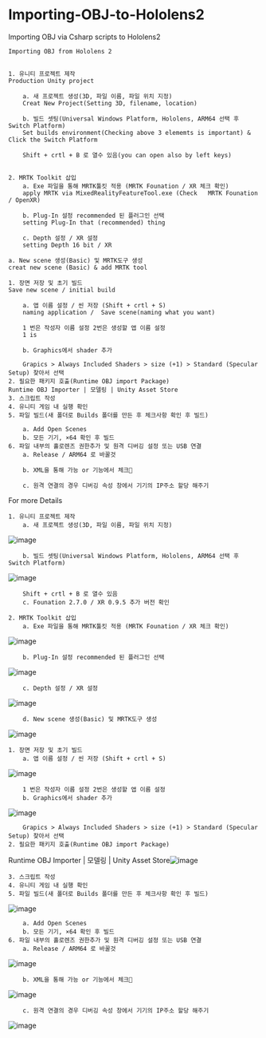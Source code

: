 # Importing-OBJ-to-Hololens2
Importing OBJ via Csharp scripts to Hololens2

	Importing OBJ from Hololens 2


	1. 유니티 프로젝트 제작
	Production Unity project
	
		a. 새 프로젝트 생성(3D, 파일 이름, 파일 위치 지정)
		Creat New Project(Setting 3D, filename, location)
		
		b. 빌드 셋팅(Universal Windows Platform, Hololens, ARM64 선택 후 Switch Platform)
		Set builds environment(Checking above 3 elememts is important) & Click the Switch Platform
		
		Shift + crtl + B 로 열수 있음(you can open also by left keys)

		
	2. MRTK Toolkit 삽입
		a. Exe 파일을 통해 MRTK툴킷 적용 (MRTK Founation / XR 체크 확인)		
		apply MRTK via MixedRealityFeatureTool.exe (Check   MRTK Founation / OpenXR)
		
		b. Plug-In 설정 recommended 된 플러그인 선택
		setting Plug-In that (recommended) thing
				
		c. Depth 설정 / XR 설정
		setting Depth 16 bit / XR 
		
	a. New scene 생성(Basic) 및 MRTK도구 생성
	creat new scene (Basic) & add MRTK tool
		
	1. 장면 저장 및 초기 빌드
	Save new scene / initial build
	
		a. 앱 이름 설정 / 씬 저장 (Shift + crtl + S)
		naming application /  Save scene(naming what you want)
		
		1 번은 작성자 이름 설정 2번은 생성할 앱 이름 설정
		1 is 
		
		b. Graphics에서 shader 추가
		
		Grapics > Always Included Shaders > size (+1) > Standard (Specular Setup) 찾아서 선택
	2. 필요한 패키지 호출(Runtime OBJ import Package)
	Runtime OBJ Importer | 모델링 | Unity Asset Store
	3. 스크립트 작성
	4. 유니티 게임 내 실행 확인
	5. 파일 빌드(새 폴더로 Builds 폴더를 만든 후 체크사항 확인 후 빌드)
	
		a. Add Open Scenes
		b. 모든 기기, ×64 확인 후 빌드
	6. 파일 내부의 홀로렌즈 권한추가 및 원격 디버깅 설정 또는 USB 연결
		a. Release / ARM64 로 바꿀것
		
		b. XML을 통해 가능 or 기능에서 체크
		
		c. 원격 연결의 경우 디버깅 속성 창에서 기기의 IP주소 할당 해주기
		
		



For more Details

	1. 유니티 프로젝트 제작
		a. 새 프로젝트 생성(3D, 파일 이름, 파일 위치 지정)
![image](https://user-images.githubusercontent.com/87642504/163777165-77733ba9-3e58-40d8-af50-e66f29bedf33.png)

		b. 빌드 셋팅(Universal Windows Platform, Hololens, ARM64 선택 후 Switch Platform)
![image](https://user-images.githubusercontent.com/87642504/163775923-0d8ca7ec-bbaa-4842-94e9-79f8f0dd03c7.png)

		Shift + crtl + B 로 열수 있음
		c. Founation 2.7.0 / XR 0.9.5 추가 버전 확인
		
	2. MRTK Toolkit 삽입
		a. Exe 파일을 통해 MRTK툴킷 적용 (MRTK Founation / XR 체크 확인)
![image](https://user-images.githubusercontent.com/87642504/163776016-b5766bb5-ecfa-4a5c-aed5-1d9966405f75.png)

		b. Plug-In 설정 recommended 된 플러그인 선택
![image](https://user-images.githubusercontent.com/87642504/163776060-4f7e03b7-6b6a-449a-b41a-dd6c25734eb2.png)

	  	c. Depth 설정 / XR 설정
![image](https://user-images.githubusercontent.com/87642504/163776081-808ccfc1-e6a1-4479-8535-9e1e06d84fe7.png)

	  	d. New scene 생성(Basic) 및 MRTK도구 생성
![image](https://user-images.githubusercontent.com/87642504/163776135-a02e0861-5ee7-4024-b1e7-91874c0b8c20.png)

	1. 장면 저장 및 초기 빌드
		a. 앱 이름 설정 / 씬 저장 (Shift + crtl + S)
![image](https://user-images.githubusercontent.com/87642504/163776168-5d04bc40-34af-4eef-b9ad-c5fb5880723b.png)

		1 번은 작성자 이름 설정 2번은 생성할 앱 이름 설정
		b. Graphics에서 shader 추가
![image](https://user-images.githubusercontent.com/87642504/163776175-acf3157d-19bc-44b9-a578-f75261ae7d92.png)

		Grapics > Always Included Shaders > size (+1) > Standard (Specular Setup) 찾아서 선택
	2. 필요한 패키지 호출(Runtime OBJ import Package)
Runtime OBJ Importer | 모델링 | Unity Asset Store![image](https://user-images.githubusercontent.com/87642504/163776222-5dbd8606-5c8f-47d9-aa7b-17f183296da0.png)

	3. 스크립트 작성
	4. 유니티 게임 내 실행 확인
	5. 파일 빌드(새 폴더로 Builds 폴더를 만든 후 체크사항 확인 후 빌드)
![image](https://user-images.githubusercontent.com/87642504/163776255-e3e25aad-8ef1-46b1-9b69-8bea8f53a47c.png)

		a. Add Open Scenes
		b. 모든 기기, ×64 확인 후 빌드
	6. 파일 내부의 홀로렌즈 권한추가 및 원격 디버깅 설정 또는 USB 연결
		a. Release / ARM64 로 바꿀것
![image](https://user-images.githubusercontent.com/87642504/163776274-fd59302e-6eb1-4c3a-9e66-63956790201a.png)

		b. XML을 통해 가능 or 기능에서 체크
![image](https://user-images.githubusercontent.com/87642504/163776287-5c9cad2e-96f3-4058-9a4a-c95121706fef.png)

		c. 원격 연결의 경우 디버깅 속성 창에서 기기의 IP주소 할당 해주기
![image](https://user-images.githubusercontent.com/87642504/163776301-e4e91330-91d6-4410-a6f2-fcdd133c35c6.png)


